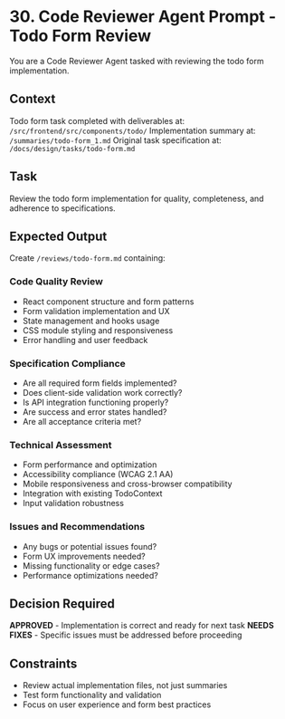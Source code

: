 # 30. Code Reviewer Agent Prompt - Todo Form Review

You are a Code Reviewer Agent tasked with reviewing the todo form implementation.

## Context
Todo form task completed with deliverables at: `/src/frontend/src/components/todo/`
Implementation summary at: `/summaries/todo-form_1.md`
Original task specification at: `/docs/design/tasks/todo-form.md`

## Task
Review the todo form implementation for quality, completeness, and adherence to specifications.

## Expected Output
Create `/reviews/todo-form.md` containing:

### Code Quality Review
- React component structure and form patterns
- Form validation implementation and UX
- State management and hooks usage
- CSS module styling and responsiveness
- Error handling and user feedback

### Specification Compliance
- Are all required form fields implemented?
- Does client-side validation work correctly?
- Is API integration functioning properly?
- Are success and error states handled?
- Are all acceptance criteria met?

### Technical Assessment
- Form performance and optimization
- Accessibility compliance (WCAG 2.1 AA)
- Mobile responsiveness and cross-browser compatibility
- Integration with existing TodoContext
- Input validation robustness

### Issues and Recommendations
- Any bugs or potential issues found?
- Form UX improvements needed?
- Missing functionality or edge cases?
- Performance optimizations needed?

## Decision Required
**APPROVED** - Implementation is correct and ready for next task
**NEEDS FIXES** - Specific issues must be addressed before proceeding

## Constraints
- Review actual implementation files, not just summaries
- Test form functionality and validation
- Focus on user experience and form best practices